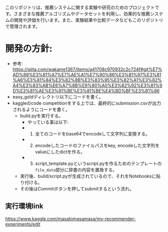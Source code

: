 このリポジトリは、推薦システムに関する実験や研究のためのプロジェクトです。さまざまな推薦アルゴリズムやデータセットを利用し、効果的な推薦システムの開発や評価を行います。また、実験結果や比較データなどもこのリポジトリで管理されます。

# 開発の方針:

- 参考: https://qiita.com/wakame1367/items/a41708c970932c2c724f#git%E7%AD%89%E3%81%A7%E7%AE%A1%E7%90%86%E3%81%97%E3%81%A6%E3%81%84%E3%82%8B%E3%83%95%E3%82%A1%E3%82%A4%E3%83%AB%E6%A7%8B%E9%80%A0%E3%82%92%E3%81%9D%E3%81%AE%E3%81%BE%E3%81%BE%E4%BD%BF%E3%81%86
- easy_goldディレクトリ以下にコードを書く。
- kaggleのcode competitionをする上では、最終的にsubmission.csvが出力されるようにコードを書く。
  - build.pyを実行する。
    - やっている事は以下:
    - 1. 全てのコードをbase64でencodeして文字列に変換する。
    - 2. encodeしたコードのファイルパスをkey, encodeした文字列をvalueにしたdictを作る。
    - 3. script_template.pyというscript.pyを作るためのテンプレートの`file_data`部分に辞書の内容を置換する。
  - 実行後、build/script.pyが生成されているので、それをNotebooksに貼り付ける。
  - その後はCommitボタンを押してsubmitするという流れ。

## 実行環境link

https://www.kaggle.com/masatomasamasa/my-recommender-experiments/edit

##
